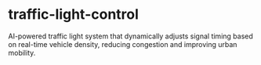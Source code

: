 # traffic-light-control
AI-powered traffic light system that dynamically adjusts signal timing based on real-time vehicle density, reducing congestion and improving urban mobility.
